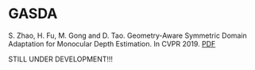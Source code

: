 # GASDA
S. Zhao, H. Fu, M. Gong and D. Tao. Geometry-Aware Symmetric Domain Adaptation for Monocular Depth Estimation. In CVPR 2019. [PDF](https://sshan-zhao.github.io/papers/gasda.pdf)

STILL UNDER DEVELOPMENT!!!
